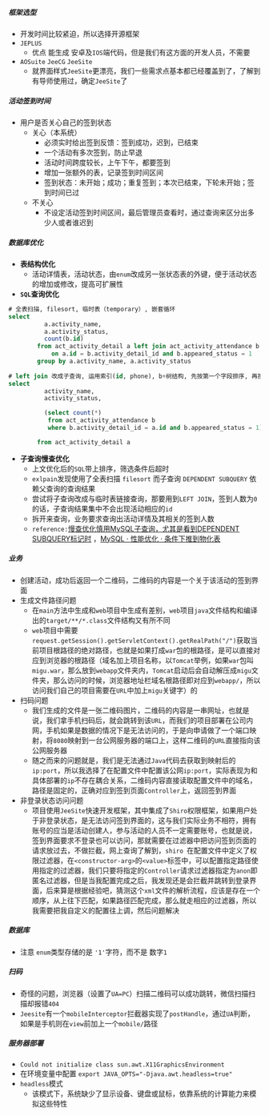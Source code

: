 ##### 框架选型

- 开发时间比较紧迫，所以选择开源框架
- `JEPLUS` 
  - 优点 能生成 安卓及`IOS`端代码，但是我们有这方面的开发人员，不需要
- `AOSuite` `JeeCG`  `JeeSite` 
  - 就界面样式`JeeSite`更漂亮，我们一些需求点基本都已经覆盖到了，了解到有导师使用过，确定`JeeSite`了



##### 活动签到时间

- 用户是否关心自己的签到状态
  - 关心（本系统）
    - 必须实时给出签到反馈：签到成功，迟到，已结束
    - 一个活动有多次签到，防止早退
    - 活动时间跨度较长，上午下午，都要签到
    - 增加一张额外的表，记录签到时间区间
    - 签到状态：未开始；成功；重复签到；本次已结束，下轮未开始；签到时间已过
  - 不关心
    - 不设定活动签到时间区间，最后管理员查看时，通过查询来区分出多少人或者谁迟到



##### 数据库优化

- **表结构优化**
  - 活动详情表，活动状态，由`enum`改成另一张状态表的外键，便于活动状态的增加或修改，提高可扩展性
- **`SQL`查询优化**

``` sql
# 全表扫描, filesort, 临时表（temporary）, 嵌套循环
select
          a.activity_name,
          a.activity_status,
          count(b.id)
        from act_activity_detail a left join act_activity_attendance b
            on a.id = b.activity_detail_id and b.appeared_status = 1
        group by a.activity_name, a.activity_status
        
# left join 改成子查询, 运用索引(id, phone), b+树结构, 先按第一个字段排序, 再按第二个字段排序
select
          activity_name,
          activity_status,

          (select count(*)
           from act_activity_attendance b
           where b.activity_detail_id = a.id and b.appeared_status = 1)

        from act_activity_detail a
```

- **子查询慢查优化** 
  - 上文优化后的`SQL`带上排序，筛选条件后超时
  - `exlpain`发现使用了全表扫描 `filesort` 而子查询 `DEPENDENT SUBQUERY` 依赖父查询的查询结果
  - 尝试将子查询改成与临时表链接查询，那要用到`LEFT JOIN`，签到人数为`0`的话，子查询结果集中不会出现活动相应的`id`
  - 拆开来查询，业务要求查询出活动详情及其相关的签到人数
  - `reference:`[慢查优化慎用MySQL子查询，尤其是看到DEPENDENT SUBQUERY标记时](https://www.cnblogs.com/zhengyun_ustc/p/slowquery3.html) ，[MySQL · 性能优化 · 条件下推到物化表](http://mysql.taobao.org/monthly/2016/07/08/)



#####  业务

- 创建活动，成功后返回一个二维码，二维码的内容是一个关于该活动的签到界面
- 生成文件路径问题
  - 在`main`方法中生成和`web`项目中生成有差别，`web`项目`java`文件结构和编译出的`target/**/*.class`文件结构又有所不同
  - `web`项目中需要`request.getSession().getServletContext().getRealPath("/")`获取当前项目根路径的绝对路径，也就是如果打成`war`包的根路径，是可以直接对应到浏览器的根路径（域名加上项目名称，以`Tomcat`举例，如果`war`包叫`migu.war`，那么放到`webapp`文件夹内，`Tomcat`启动后会自动解压成`migu`文件夹，那么访问的时候，浏览器地址栏域名根路径即对应到`webapp/`，所以访问我们自己的项目需要在`URL`中加上`migu`关键字）的
- 扫码问题
  - 我们生成的文件是一张二维码图片，二维码的内容是一串网址，也就是说，我们拿手机扫码后，就会跳转到该`URL`，而我们的项目部署在公司内网，手机如果是数据的情况下是无法访问的，于是向申请做了一个端口映射，将`8080`映射到一台公网服务器的端口上，这样二维码的`URL`直接指向该公网服务器
  - 随之而来的问题就是，我们是无法通过`Java`代码去获取到映射后的`ip:port`，所以我选择了在配置文件中配置该公网`ip:port`，实际表现为和具体部署的`ip`不存在耦合关系，二维码内容直接读取配置文件中的域名，路径是固定的，正确对应到签到页面`Controller`上，返回签到界面
- 非登录状态访问问题
  - 项目使用`JeeSite`快速开发框架，其中集成了`Shiro`权限框架，如果用户处于非登录状态，是无法访问签到界面的，这与我们实际业务不相符，拥有账号的应当是活动创建人，参与活动的人员不一定需要账号，也就是说，签到界面要求不登录也可以访问，那就需要在过滤器中把访问签到页面的请求放过去，不做拦截，网上查询了解到，`shiro `在配置文件中定义了权限过滤器，在`<constructor-arg>`的`<value>`标签中，可以配置指定路径使用指定的过滤器，我们只要将指定的`Controller`请求过滤器指定为`anon`即匿名过滤器，但是当我配置完成之后，我发现还是会拦截并跳转到登录界面，后来算是根据经验吧，猜测这个`xml`文件的解析流程，应该是存在一个顺序，从上往下匹配，如果路径匹配完成，那么就走相应的过滤器，所以我需要把我自定义的配置往上调，然后问题解决



##### 数据库

- 注意 `enum`类型存储的是 `'1'`字符，而不是 数字`1`

##### 扫码

- 奇怪的问题，浏览器（设置了`UA=PC`）扫描二维码可以成功跳转，微信扫描扫描却报错`404`
- `Jeesite`有一个`mobileInterceptor`拦截器实现了`postHandle`，通过`UA`判断，如果是手机则在`view`前加上一个`mobile/`路径

##### 服务器部署

- `Could not initialize class sun.awt.X11GraphicsEnvironment `
- 在环境变量中配置 ` export JAVA_OPTS="-Djava.awt.headless=true" `
- `headless`模式
  - 该模式下，系统缺少了显示设备、键盘或鼠标，依靠系统的计算能力来模拟这些特性

